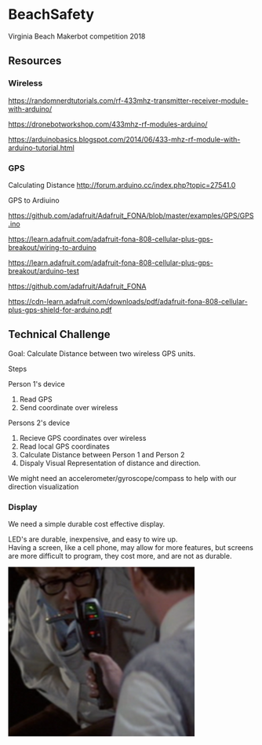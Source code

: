 # BeachSafety
Virginia Beach Makerbot competition  2018

## Resources

### Wireless

https://randomnerdtutorials.com/rf-433mhz-transmitter-receiver-module-with-arduino/

https://dronebotworkshop.com/433mhz-rf-modules-arduino/

https://arduinobasics.blogspot.com/2014/06/433-mhz-rf-module-with-arduino-tutorial.html

### GPS

Calculating Distance http://forum.arduino.cc/index.php?topic=27541.0

GPS to Ardiuino

https://github.com/adafruit/Adafruit_FONA/blob/master/examples/GPS/GPS.ino

https://learn.adafruit.com/adafruit-fona-808-cellular-plus-gps-breakout/wiring-to-arduino

https://learn.adafruit.com/adafruit-fona-808-cellular-plus-gps-breakout/arduino-test

https://github.com/adafruit/Adafruit_FONA

https://cdn-learn.adafruit.com/downloads/pdf/adafruit-fona-808-cellular-plus-gps-shield-for-arduino.pdf


## Technical Challenge

Goal: Calculate Distance between two wireless GPS units.

Steps

Person 1's device

1. Read GPS
2. Send coordinate over wireless

Persons 2's device

1. Recieve GPS coordinates over wireless
2. Read local GPS coordinates
3. Calculate Distance between Person 1 and Person 2
4. Dispaly Visual Representation of distance and direction.

We might need an accelerometer/gyroscope/compass to help with our direction visualization


### Display 

We need a simple durable cost effective display. 

LED's are durable, inexpensive, and easy to wire up.  
Having a screen, like a cell phone, may allow for more features, but screens are more difficult to program, they cost more, and are not as durable. 

![Ghostbusters](https://github.com/ericrohlfs/beachsafety/raw/master/Ghostbusters2.jpg)



